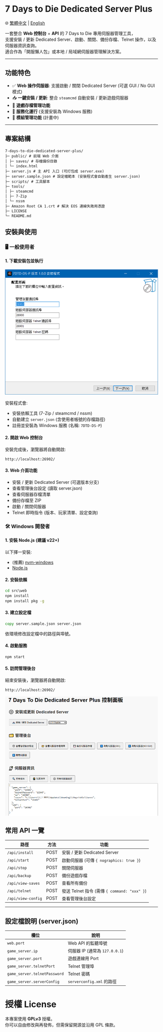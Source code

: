 # 7 Days to Die Dedicated Server Plus

🌐 [繁體中文](readme.md) | [English](readme.en.md)

一套整合 **Web 控制台** + **API** 的 7 Days to Die 專用伺服器管理工具，  
支援安裝 / 更新 Dedicated Server、啟動、關閉、備份存檔、Telnet 操作，以及伺服器資訊查詢。  
適合作為「開服懶人包」或本地 / 局域網伺服器管理解決方案。

---

## 功能特色

- ✅ **Web 操作伺服器**: 支援啟動 / 關閉 Dedicated Server (可選 GUI / No GUI 模式)
- 📥 **一鍵安裝 / 更新**: 整合 `steamcmd` 自動安裝 / 更新遊戲伺服器
- 💾 **遊戲存檔管理功能**
- 📜 **服務化運行** (支援安裝為 Windows 服務)
- 🔌 **模組管理功能** (計畫中)

---

## 專案結構

```
7-days-to-die-dedicated-server-plus/
├─ public/ # 前端 Web 介面
│ ├─ saves/ # 存檔備份目錄
│ └─ index.html
├─ server.js # 主 API 入口 (可打包成 server.exe)
├─ server.sample.json # 設定檔範本 (安裝程式會自動產生 server.json)
├─ scripts/ # 工具腳本
├─ tools/
│ ├─ steamcmd
│ ├─ 7-Zip
│ └─ nssm
├─ Amazon Root CA 1.crt # 解決 EOS 連線失敗用憑證
├─ LICENSE
└─ README.md
```

## 安裝與使用

### 🖥️ 一般使用者

#### 1. 下載安裝包並執行

![Setup](demo-setup-cht.png)

安裝程式會: 

- 安裝依賴工具 (7-Zip / steamcmd / nssm)
- 自動建立 `server.json` (含使用者帳號的存檔路徑)
- 註冊並安裝為 Windows 服務 (名稱: `7DTD-DS-P`)

#### 2. 開啟 Web 控制台

安裝完成後，瀏覽器將自動開啟: 

```
http://localhost:26902/
```

#### 3. Web 介面功能

- 安裝 / 更新 Dedicated Server (可選版本分支)
- 查看管理後台設定 (讀取 server.json)
- 查看伺服器存檔清單
- 備份存檔至 ZIP
- 啟動 / 關閉伺服器
- Telnet 即時指令 (版本、玩家清單、設定查詢)

### 🛠️ Windows 開發者

#### 1. 安裝 Node.js (建議 v22+)

以下擇一安裝: 

- (推薦) [nvm-windows](https://github.com/coreybutler/nvm-windows.git)
- [Node.js](https://nodejs.org/)

#### 2. 安裝依賴

```bat
cd src\web
npm install
npm install pkg -g
```

#### 3. 建立設定檔

```bat
copy server.sample.json server.json
```

依環境修改設定檔中的路徑與埠號。

#### 4. 啟動服務

```bat
npm start
```

#### 5. 訪問管理後台

結束安裝後，瀏覽器將自動開啟: 

```
http://localhost:26902/
```

![DEMO](demo.png)

## 常用 API 一覽

| 路徑               | 方法 | 功能                                         |
| ------------------ | ---- | -------------------------------------------- |
| `/api/install`     | POST | 安裝 / 更新 Dedicated Server                 |
| `/api/start`       | POST | 啟動伺服器 (可傳 `{ nographics: true }`)     |
| `/api/stop`        | POST | 關閉伺服器                                   |
| `/api/backup`      | POST | 備份遊戲存檔                                 |
| `/api/view-saves`  | POST | 查看所有備份                                 |
| `/api/telnet`      | POST | 發送 Telnet 指令 (需傳 `{ command: "xxx" }`) |
| `/api/view-config` | POST | 查看管理後台設定                             |

---

## 設定檔說明 (server.json)

| 欄位                         | 說明                           |
| ---------------------------- | ------------------------------ |
| `web.port`                   | Web API 的監聽埠號             |
| `game_server.ip`             | 伺服器 IP (通常為 `127.0.0.1`) |
| `game_server.port`           | 遊戲連線用 Port                |
| `game_server.telnetPort`     | Telnet 管理埠                  |
| `game_server.telnetPassword` | Telnet 密碼                    |
| `game_server.serverConfig`   | `serverconfig.xml` 的路徑      |

# 授權 License

本專案使用 **GPLv3** 授權。  
你可以自由修改與再發佈，但需保留開源並沿用 GPL 條款。
